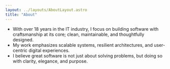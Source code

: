 ```yaml
---
layout: ../layouts/AboutLayout.astro
title: "About"
---
```


- With over 18 years in the IT industry, I focus on building software with craftsmanship at its core; clean, maintainable, and thoughtfully designed.
- My work emphasizes scalable systems, resilient architectures, and user-centric digital experiences.
- I believe great software is not just about solving problems, but doing so with clarity, elegance, and purpose.
